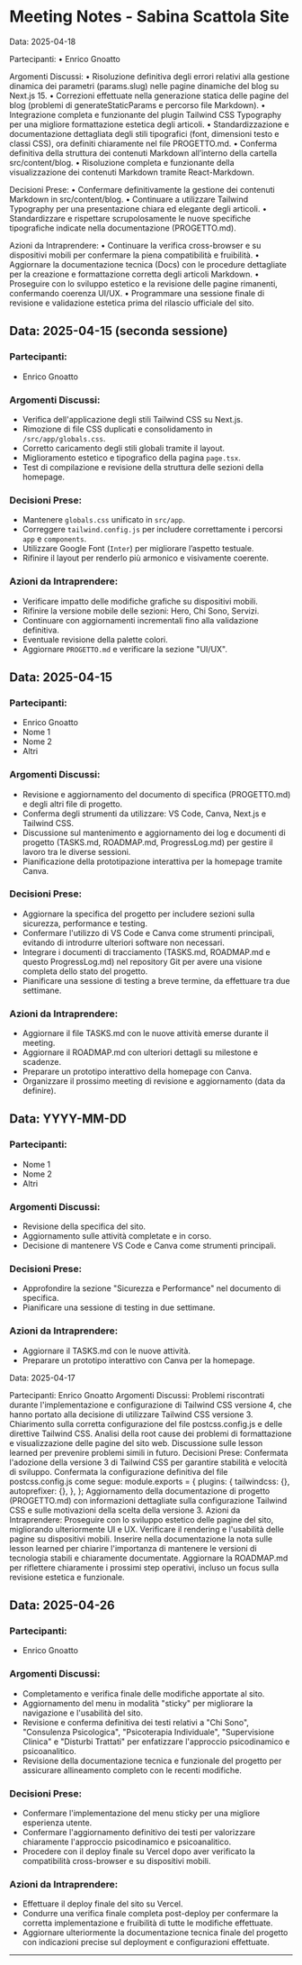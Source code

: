 # Meeting Notes - Sabina Scattola Site

Data: 2025-04-18

Partecipanti:
	•	Enrico Gnoatto

Argomenti Discussi:
	•	Risoluzione definitiva degli errori relativi alla gestione dinamica dei parametri (params.slug) nelle pagine dinamiche del blog su Next.js 15.
	•	Correzioni effettuate nella generazione statica delle pagine del blog (problemi di generateStaticParams e percorso file Markdown).
	•	Integrazione completa e funzionante del plugin Tailwind CSS Typography per una migliore formattazione estetica degli articoli.
	•	Standardizzazione e documentazione dettagliata degli stili tipografici (font, dimensioni testo e classi CSS), ora definiti chiaramente nel file PROGETTO.md.
	•	Conferma definitiva della struttura dei contenuti Markdown all’interno della cartella src/content/blog.
	•	Risoluzione completa e funzionante della visualizzazione dei contenuti Markdown tramite React-Markdown.

Decisioni Prese:
	•	Confermare definitivamente la gestione dei contenuti Markdown in src/content/blog.
	•	Continuare a utilizzare Tailwind Typography per una presentazione chiara ed elegante degli articoli.
	•	Standardizzare e rispettare scrupolosamente le nuove specifiche tipografiche indicate nella documentazione (PROGETTO.md).

Azioni da Intraprendere:
	•	Continuare la verifica cross-browser e su dispositivi mobili per confermare la piena compatibilità e fruibilità.
	•	Aggiornare la documentazione tecnica (Docs) con le procedure dettagliate per la creazione e formattazione corretta degli articoli Markdown.
	•	Proseguire con lo sviluppo estetico e la revisione delle pagine rimanenti, confermando coerenza UI/UX.
	•	Programmare una sessione finale di revisione e validazione estetica prima del rilascio ufficiale del sito.


## Data: 2025-04-15 (seconda sessione)
### Partecipanti:
- Enrico Gnoatto

### Argomenti Discussi:
- Verifica dell'applicazione degli stili Tailwind CSS su Next.js.
- Rimozione di file CSS duplicati e consolidamento in `/src/app/globals.css`.
- Corretto caricamento degli stili globali tramite il layout.
- Miglioramento estetico e tipografico della pagina `page.tsx`.
- Test di compilazione e revisione della struttura delle sezioni della homepage.

### Decisioni Prese:
- Mantenere `globals.css` unificato in `src/app`.
- Correggere `tailwind.config.js` per includere correttamente i percorsi `app` e `components`.
- Utilizzare Google Font (`Inter`) per migliorare l’aspetto testuale.
- Rifinire il layout per renderlo più armonico e visivamente coerente.

### Azioni da Intraprendere:
- Verificare impatto delle modifiche grafiche su dispositivi mobili.
- Rifinire la versione mobile delle sezioni: Hero, Chi Sono, Servizi.
- Continuare con aggiornamenti incrementali fino alla validazione definitiva.
- Eventuale revisione della palette colori.
- Aggiornare `PROGETTO.md` e verificare la sezione "UI/UX".



## Data: 2025-04-15
### Partecipanti:
- Enrico Gnoatto
- Nome 1
- Nome 2
- Altri

### Argomenti Discussi:
- Revisione e aggiornamento del documento di specifica (PROGETTO.md) e degli altri file di progetto.
- Conferma degli strumenti da utilizzare: VS Code, Canva, Next.js e Tailwind CSS.
- Discussione sul mantenimento e aggiornamento dei log e documenti di progetto (TASKS.md, ROADMAP.md, ProgressLog.md) per gestire il lavoro tra le diverse sessioni.
- Pianificazione della prototipazione interattiva per la homepage tramite Canva.

### Decisioni Prese:
- Aggiornare la specifica del progetto per includere sezioni sulla sicurezza, performance e testing.
- Confermare l'utilizzo di VS Code e Canva come strumenti principali, evitando di introdurre ulteriori software non necessari.
- Integrare i documenti di tracciamento (TASKS.md, ROADMAP.md e questo ProgressLog.md) nel repository Git per avere una visione completa dello stato del progetto.
- Pianificare una sessione di testing a breve termine, da effettuare tra due settimane.

### Azioni da Intraprendere:
- Aggiornare il file TASKS.md con le nuove attività emerse durante il meeting.
- Aggiornare il ROADMAP.md con ulteriori dettagli su milestone e scadenze.
- Preparare un prototipo interattivo della homepage con Canva.
- Organizzare il prossimo meeting di revisione e aggiornamento (data da definire).

## Data: YYYY-MM-DD
### Partecipanti:
- Nome 1
- Nome 2
- Altri

### Argomenti Discussi:
- Revisione della specifica del sito.
- Aggiornamento sulle attività completate e in corso.
- Decisione di mantenere VS Code e Canva come strumenti principali.

### Decisioni Prese:
- Approfondire la sezione "Sicurezza e Performance" nel documento di specifica.
- Pianificare una sessione di testing in due settimane.

### Azioni da Intraprendere:
- Aggiornare il TASKS.md con le nuove attività.
- Preparare un prototipo interattivo con Canva per la homepage.

Data: 2025-04-17

Partecipanti:
Enrico Gnoatto
Argomenti Discussi:
Problemi riscontrati durante l'implementazione e configurazione di Tailwind CSS versione 4, che hanno portato alla decisione di utilizzare Tailwind CSS versione 3.
Chiarimento sulla corretta configurazione del file postcss.config.js e delle direttive Tailwind CSS.
Analisi della root cause dei problemi di formattazione e visualizzazione delle pagine del sito web.
Discussione sulle lesson learned per prevenire problemi simili in futuro.
Decisioni Prese:
Confermata l'adozione della versione 3 di Tailwind CSS per garantire stabilità e velocità di sviluppo.
Confermata la configurazione definitiva del file postcss.config.js come segue:
module.exports = {
  plugins: {
    tailwindcss: {},
    autoprefixer: {},
  },
};
Aggiornamento della documentazione di progetto (PROGETTO.md) con informazioni dettagliate sulla configurazione Tailwind CSS e sulle motivazioni della scelta della versione 3.
Azioni da Intraprendere:
Proseguire con lo sviluppo estetico delle pagine del sito, migliorando ulteriormente UI e UX.
Verificare il rendering e l'usabilità delle pagine su dispositivi mobili.
Inserire nella documentazione la nota sulle lesson learned per chiarire l'importanza di mantenere le versioni di tecnologia stabili e chiaramente documentate.
Aggiornare la ROADMAP.md per riflettere chiaramente i prossimi step operativi, incluso un focus sulla revisione estetica e funzionale.

## Data: 2025-04-26

### Partecipanti:
- Enrico Gnoatto

### Argomenti Discussi:
- Completamento e verifica finale delle modifiche apportate al sito.
- Aggiornamento del menu in modalità "sticky" per migliorare la navigazione e l'usabilità del sito.
- Revisione e conferma definitiva dei testi relativi a "Chi Sono", "Consulenza Psicologica", "Psicoterapia Individuale", "Supervisione Clinica" e "Disturbi Trattati" per enfatizzare l'approccio psicodinamico e psicoanalitico.
- Revisione della documentazione tecnica e funzionale del progetto per assicurare allineamento completo con le recenti modifiche.

### Decisioni Prese:
- Confermare l'implementazione del menu sticky per una migliore esperienza utente.
- Confermare l'aggiornamento definitivo dei testi per valorizzare chiaramente l'approccio psicodinamico e psicoanalitico.
- Procedere con il deploy finale su Vercel dopo aver verificato la compatibilità cross-browser e su dispositivi mobili.

### Azioni da Intraprendere:
- Effettuare il deploy finale del sito su Vercel.
- Condurre una verifica finale completa post-deploy per confermare la corretta implementazione e fruibilità di tutte le modifiche effettuate.
- Aggiornare ulteriormente la documentazione tecnica finale del progetto con indicazioni precise sul deployment e configurazioni effettuate.

---
